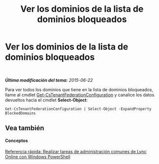 ﻿---
title: Ver los dominios de la lista de dominios bloqueados
TOCTitle: Ver los dominios de la lista de dominios bloqueados
ms:assetid: 67c65dbf-1a68-4c77-aabd-bed5001b4267
ms:mtpsurl: https://technet.microsoft.com/es-es/library/Dn362797(v=OCS.15)
ms:contentKeyID: 56271307
ms.date: 06/02/2017
mtps_version: v=OCS.15
ms.translationtype: HT
---

# Ver los dominios de la lista de dominios bloqueados

 

_**Última modificación del tema:** 2015-06-22_

Para ver todos los dominios que tiene en la lista de dominios bloqueados, llame al cmdlet [Get-CsTenantFederationConfiguration](get-cstenantfederationconfiguration.md) y canalice los datos devueltos hacia el cmdlet **Select-Object**:

    Get-CsTenantFederationConfiguration | Select-Object -ExpandProperty BlockedDomains

## Vea también

#### Conceptos

[Referencia rápida: Realizar tareas de administración comunes de Lync Online con Windows PowerShell](quick-reference-using-windows-powershell-to-do-common-skype-for-business-online-management-tasks.md)

